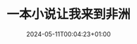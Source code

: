 ---
title: 一本小说让我来到非洲
description: 《买活》御井烹香
date: 2024-05-11T00:04:23+01:00
image: 
math: 
license: 
hidden: false
comments: true
draft: true
---